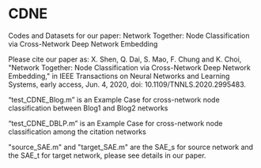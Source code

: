 # CDNE
Codes and Datasets for our paper:
Network Together: Node Classification via Cross-Network Deep Network Embedding

Please cite our paper as:
X. Shen, Q. Dai, S. Mao, F. Chung and K. Choi, "Network Together: Node Classification via Cross-Network Deep Network Embedding," in IEEE Transactions on Neural Networks and Learning Systems, early access, Jun. 4, 2020, doi: 10.1109/TNNLS.2020.2995483.

“test_CDNE_Blog.m” is an Example Case for cross-network node classification between Blog1 and Blog2 networks 

“test_CDNE_DBLP.m” is an Example Case for cross-network node classification among the citation networks

"source_SAE.m" and "target_SAE.m" are the SAE_s for source network and the SAE_t for target network, please see details in our paper.
